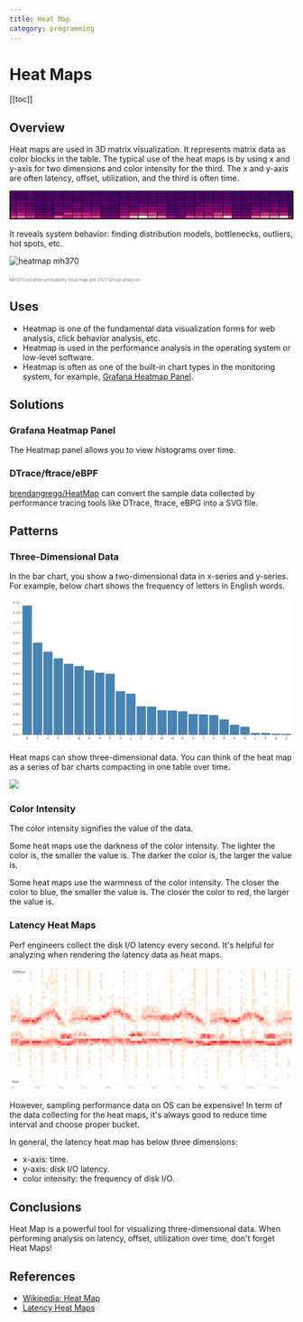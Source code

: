 ```yaml
---
title: Heat Map
category: programming
---
```


# Heat Maps

[[toc]]

## Overview

Heat maps are used in 3D matrix visualization. It represents matrix data as color blocks
in the table. The typical use of the heat maps is by using x and y-axis for two dimensions
and color intensity for the third. The x and y-axis are often latency, offset, utilization,
and the third is often time.

![heatmap panel](/static/images/heatmap-gf-panel.jpg)

It reveals system behavior: finding distribution models,
bottlenecks, outliers, hot spots, etc.

![heatmap mh370](https://upload.wikimedia.org/wikipedia/commons/4/4d/MH370_location_probability_heat_map_per_DST_Group_analysis.jpg)

<span style="font-size: 0.5rem; color: grey;">
MH370 location probability heat map per DST Group analysis
</span>

## Uses

* Heatmap is one of the fundamental data visualization forms for web analysis,
  click behavior analysis, etc.
* Heatmap is used in the performance analysis in the operating system or low-level
  software.
* Heatmap is often as one of the built-in chart types in the monitoring system, for
  example, [Grafana Heatmap Panel].

[Grafana Heatmap Panel]: http://docs.grafana.org/features/panels/heatmap/

## Solutions

### Grafana Heatmap Panel

The Heatmap panel allows you to view histograms over time. 

### DTrace/ftrace/eBPF

[brendangregg/HeatMap](https://github.com/brendangregg/HeatMap) can convert
the sample data collected by performance tracing tools like DTrace, ftrace, eBPG into a SVG file.

## Patterns

### Three-Dimensional Data

In the bar chart, you show a two-dimensional data in x-series and y-series.
For example, below chart shows the frequency of letters in English words.

![bar chart](/static/images/heatmap-barchart.png)

Heat maps can show three-dimensional data. You can think of the heat map as a
series of bar charts compacting in one table over time.

![](http://docs.grafana.org/img/docs/v43/heatmap_histogram_over_time.png)

### Color Intensity

The color intensity signifies the value of the data.

Some heat maps use the darkness of the color intensity. The lighter the color
is, the smaller the value is. The darker the color is, the larger the value is.

Some heat maps use the warmness of the color intensity. The closer the color
to blue, the smaller the value is. The closer the color to red, the larger the value is. 

### Latency Heat Maps

Perf engineers collect the disk I/O latency every second. It's helpful for analyzing when rendering the latency data as heat maps.

![disk I/O latency](/static/images/heatmap-disk-io-latency.png)

However, sampling performance data on OS can be expensive! In term of the data collecting
for the heat maps, it's always good to reduce time interval and choose proper bucket.

In general, the latency heat map has below three dimensions:

* x-axis: time.
* y-axis: disk I/O latency.
* color intensity: the frequency of disk I/O.

## Conclusions

Heat Map is a powerful tool for visualizing three-dimensional data. When performing
analysis on latency, offset, utilization over time, don't forget Heat Maps!

## References

* [Wikipedia: Heat Map](https://en.wikipedia.org/wiki/Heat_map)
* [Latency Heat Maps](http://www.brendangregg.com/HeatMaps/latency.html)
